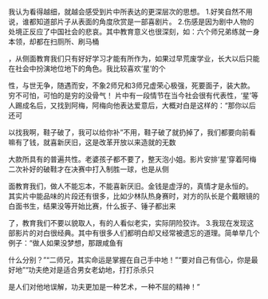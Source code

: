 我认为看得越细，就越会感受到片中所表达的更深层次的思想。
1.好笑自然不用说，谁都知道部片子从表面的角度欣赏是一部喜剧片。
2.伤感是因为剧中人物的处境正反应了中国社会的悲哀。其中教育意义也很深刻，如：六个师兄弟练就一身本领，却都在扫厕所、刷马桶

，从侧面教育我们只有好好学习才能有所作为，如果过早荒废学业，长大以后只能在社会中扮演地位地下的角色。我比较喜欢‘星’的个

性，与世无争，随遇而安，不象2师兄和3师兄虚荣心极强，死要面子，装大款。穷不可怕，可怕的是穷的没骨气！
片中有一段情节在当今社会很有代表性，‘星’等人踢成名后，又找到阿梅，阿梅向他表达爱意后，大概对白是这样的：“那你以后还可

以找我啊，鞋子破了，我可以给你补”不用，鞋子破了就扔掉了，我们都要向前看嘛有了钱，就喜新厌旧，这是改革开放以来造就的无数

大款所具有的普遍共性。老婆孩子都不要了，整天泡小姐。影片安排‘星’穿着阿梅二次补好的破鞋才在决赛中打入制胜一球，也是从侧

面教育我们，做人不能忘本，不能喜新厌旧。金钱是虚浮的，真情才是永恒的。
其实片中能品味的片段还有很多，比如少林队热身赛时，对方的队长是个戴眼镜的白面书生，结果没等开始比赛，什么扳子、锤子都出来

了，教育我们不要以貌取人，有的人看似老实，实际阴险狡诈。
3.我现在发现这部影片的对白很经典。其中有很多人们都明白却又经常被遗忘的道理。简单举几个例子：“做人如果没梦想，那跟咸鱼有

什么分别？”“二师兄，其实命运是掌握在自己手中地！”“要对自己有信心，你是最好地”“功夫绝对是适合男女老幼地，打打杀杀只

是人们对他地误解，功夫更加是一种艺术，一种不屈的精神！”
